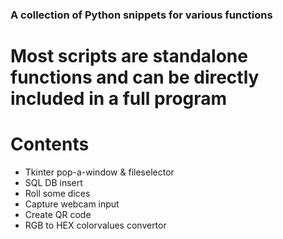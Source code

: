 ### A collection of Python snippets for various functions
# Most scripts are standalone functions and can be directly included in a full program


# Contents
- Tkinter pop-a-window & fileselector
- SQL DB insert
- Roll some dices
- Capture webcam input
- Create QR code
- RGB to HEX colorvalues convertor
